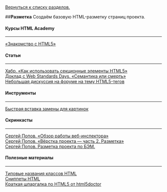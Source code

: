 [Вернуться к списку разделов.](../README.md)

##**Разметка**
Создаём базовую HTML-разметку страниц проекта.

#### Курсы HTML Academy
----------
[«Знакомство с HTML5»](https://htmlacademy.ru/courses/73)

#### Статьи
----------
[Хабр. «Как использовать секционные элементы HTML5»](http://habrahabr.ru/post/214407)<br>
[Доклад с Web Standards Days. «Семантика или смерть»](https://events.yandex.ru/lib/talks/1520)<br>
[Небольшая дискуссия на форуме на тему HTML5-тегов](http://discuss.htmlacademy.ru/t/html5-tegi/2336)<br>

#### Инструменты
----------
[Быстрая вставка замены для картинок](https://placehold.it/)

#### Скринкасты
----------
[Сергей Попов. «Обзор работы веб-инспектора»](https://youtu.be/l3IeCrGNwbM)<br>
[Сергей Попов. «Вёрстка проекта — часть 2. Разметка»](https://youtu.be/vsHnPYJDBEU)<br>
[Сергей Попов. Разметка проекта по БЭМ.](http://www.youtube.com/watch?v=txUZrAQnSLg)

#### Полезные материалы
----------
[Типовые названия классов HTML](../articles/типовые-названия-классов/article.md)<br>
[Сниппеты HTML](https://css-tricks.com/snippets/html/)<br>
[Краткая шпаргалка по HTML5 от html5doctor](https://pp.vk.me/c310120/v310120418/da6c/E3052HIBVE4.jpg)
